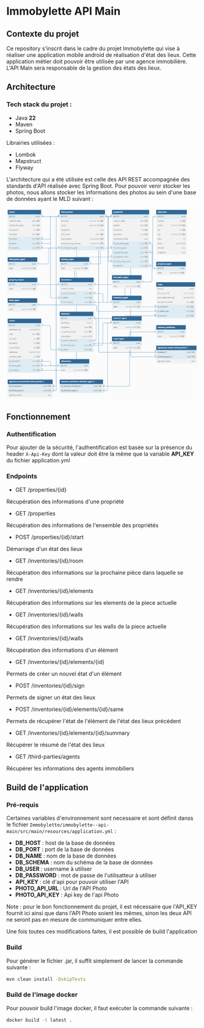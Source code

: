 # Immobylette API Main

## Contexte du projet

Ce repository s'inscrit dans le cadre du projet Immobylette qui vise à réaliser une application mobile android de réalisation d'état des lieux. Cette application métier doit pouvoir être utilisée par une agence immobilière. L'API Main sera responsable de la gestion des états des lieux.

## Architecture

### Tech stack du projet :

- Java **22**
- Maven
- Spring Boot

Librairies utilisées :

- Lombok
- Mapstruct
- Flyway

L'architecture qui a été utilisée est celle des API REST accompagnée des standards d'API réalisée avec Spring Boot. Pour pouvoir venir stocker les photos, nous allons stocker les informations des photos au sein d'une base de données ayant le MLD suivant : 

![MLD API Main](image.png)

## Fonctionnement

### Authentification

Pour ajouter de la sécurité, l'authentification est basée sur la présence du header `X-Api-Key` dont la valeur doit être la même que la variable **API_KEY** du fichier application.yml

### Endpoints

- GET /properties/{id}

Récupération des informations d'une propriété 

- GET /properties

Récupération des informations de l'ensemble des propriétés

- POST /properties/{id}/start

Démarrage d'un état des lieux

- GET /inventories/{id}/room

Récupération des informations sur la prochaine pièce dans laquelle se rendre

- GET /inventories/{id}/elements

Récupération des informations sur les elements de la piece actuelle 

- GET /inventories/{id}/walls

Récupération des informations sur les walls de la piece actuelle 

- GET /inventories/{id}/walls

Récupération des informations d'un élément

- GET /inventories/{id}/elements/{id}

Permets de créer un nouvel état d'un élément 

- POST /inventories/{id}/sign

Permets de signer un état des lieux

- POST /inventories/{id}/elements/{id}/same

Permets de récupérer l'état de l'élément de l'état des lieux précédent

- GET /inventories/{id}/elements/{id}/summary

Récupérer le résumé de l'état des lieux

- GET /third-parties/agents

Récupérer les informations des agents immobiliers

## Build de l'application

### Pré-requis

Certaines variables d'environnement sont necessaire et sont définit danss le fichier `Immobylette/immobylette--api-main/src/main/resources/application.yml` :

- **DB_HOST** : host de la base de données
- **DB_PORT** : port de la base de données
- **DB_NAME** : nom de la base de données
- **DB_SCHEMA** : nom du schéma de la base de données
- **DB_USER** : username à utiliser
- **DB_PASSWORD** : mot de passe de l'utilisatteur à utiliser
- **API_KEY** : clé d'api pour pouvoir utiliser l'API
- **PHOTO_API_URL** : Url de l'API Photo
- **PHOTO_API_KEY** : Api key de l'api Photo

Note : pour le bon fonctionnement du projet, il est nécessaire que l'API_KEY fournit ici ainsi que dans l'API Photo soient les mêmes, sinon les deux API ne seront pas en mesure de communiquer entre elles.

Une fois toutes ces modifications faites, il est possible de build l'application

### Build

Pour générer le fichier .jar, il suffit simplement de lancer la commande suivante :

```bash
mvn clean install -DskipTests
```

### Build de l'image docker

Pour pouvoir build l'image docker, il faut exécuter la commande suivante : 

```bash
docker build -t latest .
```
